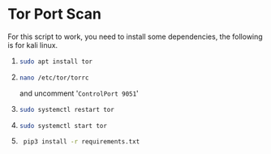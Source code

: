 # Tor Port Scan

For this script to work, you need to install some dependencies, the following is for kali linux.
  1. ```bash
     sudo apt install tor
     ```
  2. ```bash
     nano /etc/tor/torrc
     ```
     and uncomment '`ControlPort 9051`'
  3. ```bash
     sudo systemctl restart tor
     ```
  4. ```bash
     sudo systemctl start tor
     ```
  5. ```bash
      pip3 install -r requirements.txt
     ```
